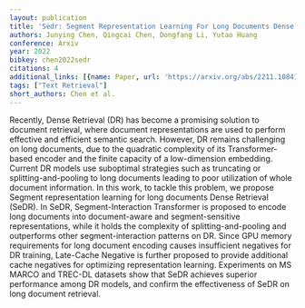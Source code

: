 ```yaml
---
layout: publication
title: 'Sedr: Segment Representation Learning For Long Documents Dense Retrieval'
authors: Junying Chen, Qingcai Chen, Dongfang Li, Yutao Huang
conference: Arxiv
year: 2022
bibkey: chen2022sedr
citations: 4
additional_links: [{name: Paper, url: 'https://arxiv.org/abs/2211.10841'}]
tags: ["Text Retrieval"]
short_authors: Chen et al.
---
```

Recently, Dense Retrieval (DR) has become a promising solution to document
retrieval, where document representations are used to perform effective and
efficient semantic search. However, DR remains challenging on long documents,
due to the quadratic complexity of its Transformer-based encoder and the finite
capacity of a low-dimension embedding. Current DR models use suboptimal
strategies such as truncating or splitting-and-pooling to long documents
leading to poor utilization of whole document information. In this work, to
tackle this problem, we propose Segment representation learning for long
documents Dense Retrieval (SeDR). In SeDR, Segment-Interaction Transformer is
proposed to encode long documents into document-aware and segment-sensitive
representations, while it holds the complexity of splitting-and-pooling and
outperforms other segment-interaction patterns on DR. Since GPU memory
requirements for long document encoding causes insufficient negatives for DR
training, Late-Cache Negative is further proposed to provide additional cache
negatives for optimizing representation learning. Experiments on MS MARCO and
TREC-DL datasets show that SeDR achieves superior performance among DR models,
and confirm the effectiveness of SeDR on long document retrieval.